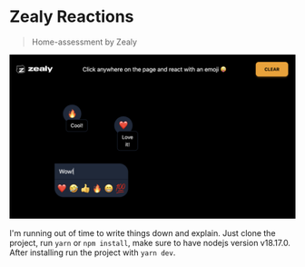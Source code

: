 # Zealy Reactions
> Home-assessment by Zealy

![Preview](/preview.png "Zealy Reactions")

I'm running out of time to write things down and explain. Just clone the project, run `yarn` or `npm install`, make sure to have nodejs version v18.17.0. After installing run the project with `yarn dev`.
